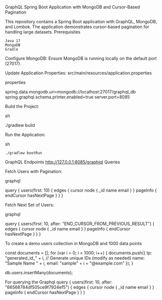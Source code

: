GraphQL Spring Boot Application with MongoDB and Cursor-Based Pagination

This repository contains a Spring Boot application with GraphQL, MongoDB, and Lombok. The application demonstrates cursor-based pagination for handling large datasets.
Prerequisites

    Java 17
    MongoDB
    Gradle


Configure MongoDB:
Ensure MongoDB is running locally on the default port (27017).

Update Application Properties:
src/main/resources/application.properties

properties

spring.data.mongodb.uri=mongodb://localhost:27017/graphql_db
spring.graphql.schema.printer.enabled=true
server.port=8085

Build the Project:

sh

./gradlew build

Run the Application:

sh

    ./gradlew bootRun

GraphQL Endpoints http://127.0.0.1:8085/graphiql
Queries

Fetch Users with Pagination:

graphql

query {
  users(first: 10) {
    edges {
      cursor
      node {
        _id
        name
        email
      }
    }
    pageInfo {
      endCursor
      hasNextPage
    }
  }
}

Fetch Next Set of Users:

graphql

query {
  users(first: 10, after: "END_CURSOR_FROM_PREVIOUS_RESULT") {
    edges {
      cursor
      node {
        _id
        name
        email
      }
    }
    pageInfo {
      endCursor
      hasNextPage
    }
  }
}


To create a demo users collection in MongoDB and 1000 data points

const documents = [];
for (var i = 0; i < 1000; i++) {
  documents.push({
    tp: "generated_id_" + i,  // Generate unique IDs (modify as needed)
    name: "Sample Name " + i,
    email: "sample" + i + "@example.com"
  });
}

db.users.insertMany(documents);

For querying the Graphql 
query {
  users(first: 10,
  after: "66568784df505ce9f7924ef5") {
    edges {
      cursor
      node {
        _id
        name
        email
      }
    }
    pageInfo {
      endCursor
      hasNextPage
    }
  }
}
